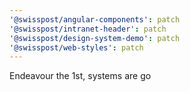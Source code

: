 ```yaml
---
'@swisspost/angular-components': patch
'@swisspost/intranet-header': patch
'@swisspost/design-system-demo': patch
'@swisspost/web-styles': patch
---
```


Endeavour the 1st, systems are go
